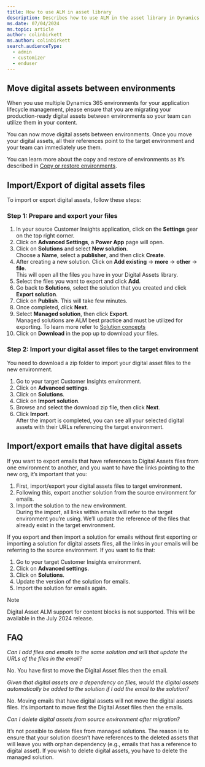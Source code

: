 ```yaml
---
title: How to use ALM in asset library
description: Describes how to use ALM in the asset library in Dynamics 365 Customer Insights - Journeys.
ms.date: 07/04/2024
ms.topic: article
author: colinbirkett
ms.author: colinbirkett
search.audienceType: 
  - admin
  - customizer
  - enduser
---
```


## Move digital assets between environments

When you use multiple Dynamics 365 environments for your application lifecycle management, please ensure that you are migrating your production-ready digital assets between environments so your team can utilize them in your content.

You can now move digital assets between environments. Once you move your digital assets, all their references point to the target environment and your team can immediately use them.

You can learn more about the copy and restore of environments as it’s described in [Copy or restore environments](https://learn.microsoft.com/en-us/dynamics365/customer-insights/journeys/copy-or-restore#copy-a-customer-insights---journeys-environment-to-another-environment).

## Import/Export of digital assets files

To import or export digital assets, follow these steps:

### Step 1: Prepare and export your files

1. In your source Customer Insights application, click on the **Settings** gear on the top right corner.
1. Click on **Advanced Settings**, a **Power App** page will open.
1. Click on **Solutions** and select **New solution**.  
Choose a **Name**, select a **publisher**, and then click **Create**.
1. After creating a new solution. Click on **Add existing** -> **more** -> **other** -> **file**.  
This will open all the files you have in your Digital Assets library.
1. Select the files you want to export and click **Add**.
1. Go back to **Solutions**, select the solution that you created and click **Export solution**.
1. Click on **Publish**. This will take few minutes.
1. Once completed, click **Next**.
1. Select **Managed solution**, then click **Export**.  
Managed solutions are ALM best practice and must be utilized for exporting. To learn more refer to [Solution concepts](https://learn.microsoft.com/en-us/power-platform/alm/solution-concepts-alm#managed-and-unmanaged-solutions)
1. Click on **Download** in the pop up to download your files.

### Step 2: Import your digital asset files to the target environment

You need to download a zip folder to import your digital asset files to the new environment.

1. Go to your target Customer Insights environment.
1. Click on **Advanced settings**.
1. Click on **Solutions**.
1. Click on **Import solution**.
1. Browse and select the download zip file, then click **Next**.
1. Click **Import**.  
After the import is completed, you can see all your selected digital assets with their URLs referencing the target environment.

## Import/export emails that have digital assets

If you want to export emails that have references to Digital Assets files from one environment to another, and you want to have the links pointing to the new org, it’s important that you:

1. First, import/export your digital assets files to target environment.
1. Following this, export another solution from the source environment for emails.
1. Import the solution to the new environment.  
During the import, all links within emails will refer to the target environment you’re using. We’ll update the reference of the files that already exist in the target environment.

If you export and then import a solution for emails without first exporting or importing a solution for digital assets files, all the links in your emails will be referring to the source environment. If you want to fix that:

1. Go to your target Customer Insights environment.
1. Click on **Advanced settings**.
1. Click on **Solutions**.
1. Update the version of the solution for emails.
1. Import the solution for emails again.

> [!NOTE]
> Digital Asset ALM support for content blocks is not supported. This will be available in the July 2024 release.

## FAQ

*Can I add files and emails to the same solution and will that update the URLs of the files in the email?*

No. You have first to move the Digital Asset files then the email.

*Given that digital assets are a dependency on files, would the digital assets automatically be added to the solution if I add the email to the solution?*

No. Moving emails that have digital assets will not move the digital assets files. It’s important to move first the Digital Asset files then the emails.

*Can I delete digital assets from source environment after migration?*

It’s not possible to delete files from managed solutions. The reason is to ensure that your solution doesn’t have references to the deleted assets that will leave you with orphan dependency (e.g., emails that has a reference to digital asset). If you wish to delete digital assets, you have to delete the managed solution.
